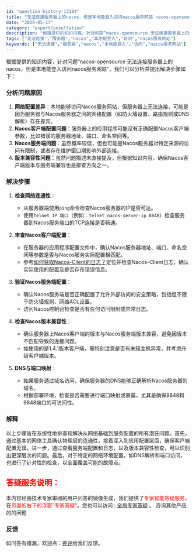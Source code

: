 ```yaml
---
id: "question-history-13384"
title: "无法连接服务器上的nacos，但是本地能登入访问nacos服务网站 nacos-opensource"
date: "2024-05-17"
category: "expertConsultation"
description: "根据提供的知识内容，针对问题“nacos-opensource 无法连接服务器上的nacos，但是本地能登入访问nacos服务网站”，我们可以分析并提出解决步骤如下：### 分析问题原因1. **网络配置差异**：本地能够访问Nacos服务网站，但服务器上无法连接，可能是因为服务器与Nacos服务器"
tags: ["无法连接","服务器","nacos","本地能登入","访问","nacos服务网站"]
keywords: ["无法连接","服务器","nacos","本地能登入","访问","nacos服务网站"]
---
```


根据提供的知识内容，针对问题“nacos-opensource 无法连接服务器上的nacos，但是本地能登入访问nacos服务网站”，我们可以分析并提出解决步骤如下：

### 分析问题原因

1. **网络配置差异**：本地能够访问Nacos服务网站，但服务器上无法连接，可能是因为服务器与Nacos服务器之间的网络配置（如防火墙设置、路由规则或DNS解析）存在差异。
2. **Nacos客户端配置问题**：服务器上的应用程序可能没有正确配置Nacos客户端参数，比如错误的服务器地址、端口、命名空间等。
3. **Nacos服务端问题**：虽然概率较低，但也可能是Nacos服务器对特定来源的访问有限制，或者存在维护窗口期影响外部连接。
4. **版本兼容性问题**：虽然问题描述未直接提及，但根据知识内容，确保Nacos客户端版本与服务端兼容也是排查方向之一。

### 解决步骤

1. **检查网络连通性**：
    - 从服务器端使用`ping`命令检查Nacos服务器的IP是否可达。
    - 使用`telnet IP 端口`（例如：`telnet nacos-server-ip 8848`）检查服务器到Nacos服务端口的TCP连接是否畅通。
    
2. **审查Nacos客户端配置**：
    - 在服务器的应用程序配置文件中，确认Nacos服务器地址、端口、命名空间等参数是否与Nacos服务实际配置相匹配。
    - 参考[如何获取Nacos-Client的日志？](https://aliyuque.antfin.com/ozb6sn/nacos-opensource/ci3i97p07s73tewg)定位并检查Nacos-Client日志，确认实际使用的配置及是否存在错误信息。
    
3. **验证Nacos服务端配置**：
    - 确认Nacos服务端是否正确配置了允许外部访问的安全策略，包括但不限于防火墙规则、网络ACL设置。
    - 访问Nacos控制台检查是否有任何访问限制或异常日志。
    
4. **检查Nacos版本兼容性**：
    - 确认服务器上Nacos客户端的版本与Nacos服务端版本兼容，避免因版本不匹配导致的连接问题。
    - 如使用的是1.4.1版本客户端，需特别注意是否有未知主机异常，并考虑升级客户端版本。

5. **DNS与端口映射**：
    - 如果服务通过域名访问，确保服务器的DNS能够正确解析Nacos服务器的域名。
    - 根据部署环境，检查是否需要进行端口映射或暴露，尤其是确保8848和9848端口的可访问性。

### 解释

以上步骤旨在系统性地排查和解决从网络基础到服务配置的所有潜在问题。首先，通过基本的网络工具确认物理层的连通性，接着深入到应用配置层面，确保客户端配置无误。进一步，通过查看服务端配置和日志，以及版本兼容性检查，可以识别出更深层次的问题。最后，对于特定的网络环境配置，如DNS解析和端口访问，也进行了针对性的检查，以全面覆盖可能的故障点。
## <font color="#FF0000">答疑服务说明：</font> 

本内容经由技术专家审阅的用户问答的镜像生成，我们提供了<font color="#FF0000">专家智能答疑服务</font>，在<font color="#FF0000">页面的右下的浮窗”专家答疑“</font>。您也可以访问 : [全局专家答疑](https://opensource.alibaba.com/chatBot) 。 咨询其他产品的的问题

### 反馈
如问答有错漏，欢迎点：[差评](https://ai.nacos.io/user/feedbackByEnhancerGradePOJOID?enhancerGradePOJOId=13879)给我们反馈。
